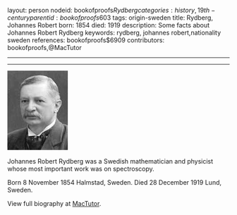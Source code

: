 layout: person
nodeid: bookofproofs$Rydberg
categories: history,19th-century
parentid: bookofproofs$603
tags: origin-sweden
title: Rydberg, Johannes Robert
born: 1854
died: 1919
description: Some facts about Johannes Robert Rydberg
keywords: rydberg, johannes robert,nationality sweden
references: bookofproofs$6909
contributors: bookofproofs,@MacTutor

---


---

![Rydberg.jpg](https://github.com/bookofproofs/bookofproofs.github.io/blob/main/_sources/_assets/images/portraits/Rydberg.jpg?raw=true)

Johannes Robert Rydberg was a Swedish mathematician and physicist whose most important work was on spectroscopy.

Born 8 November 1854 Halmstad, Sweden. Died 28 December 1919 Lund, Sweden.


View full biography at [MacTutor](https://mathshistory.st-andrews.ac.uk/Biographies/Rydberg/).